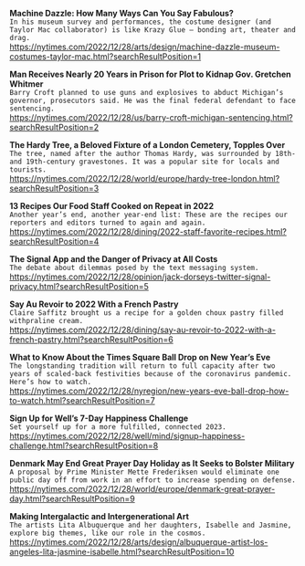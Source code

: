 **Machine Dazzle: How Many Ways Can You Say Fabulous?**\
`In his museum survey and performances, the costume designer (and Taylor Mac collaborator) is like Krazy Glue — bonding art, theater and drag.`\
https://nytimes.com/2022/12/28/arts/design/machine-dazzle-museum-costumes-taylor-mac.html?searchResultPosition=1

**Man Receives Nearly 20 Years in Prison for Plot to Kidnap Gov. Gretchen Whitmer**\
`Barry Croft planned to use guns and explosives to abduct Michigan’s governor, prosecutors said. He was the final federal defendant to face sentencing.`\
https://nytimes.com/2022/12/28/us/barry-croft-michigan-sentencing.html?searchResultPosition=2

**The Hardy Tree, a Beloved Fixture of a London Cemetery, Topples Over**\
`The tree, named after the author Thomas Hardy, was surrounded by 18th- and 19th-century gravestones. It was a popular site for locals and tourists.`\
https://nytimes.com/2022/12/28/world/europe/hardy-tree-london.html?searchResultPosition=3

**13 Recipes Our Food Staff Cooked on Repeat in 2022**\
`Another year’s end, another year-end list: These are the recipes our reporters and editors turned to again and again.`\
https://nytimes.com/2022/12/28/dining/2022-staff-favorite-recipes.html?searchResultPosition=4

**The Signal App and the Danger of Privacy at All Costs**\
`The debate about dilemmas posed by the text messaging system.`\
https://nytimes.com/2022/12/28/opinion/jack-dorseys-twitter-signal-privacy.html?searchResultPosition=5

**Say Au Revoir to 2022 With a French Pastry**\
`Claire Saffitz brought us a recipe for a golden choux pastry filled withpraline cream.`\
https://nytimes.com/2022/12/28/dining/say-au-revoir-to-2022-with-a-french-pastry.html?searchResultPosition=6

**What to Know About the Times Square Ball Drop on New Year’s Eve**\
`The longstanding tradition will return to full capacity after two years of scaled-back festivities because of the coronavirus pandemic. Here’s how to watch.`\
https://nytimes.com/2022/12/28/nyregion/new-years-eve-ball-drop-how-to-watch.html?searchResultPosition=7

**Sign Up for Well’s 7-Day Happiness Challenge**\
`Set yourself up for a more fulfilled, connected 2023.`\
https://nytimes.com/2022/12/28/well/mind/signup-happiness-challenge.html?searchResultPosition=8

**Denmark May End Great Prayer Day Holiday as It Seeks to Bolster Military**\
`A proposal by Prime Minister Mette Frederiksen would eliminate one public day off from work in an effort to increase spending on defense.`\
https://nytimes.com/2022/12/28/world/europe/denmark-great-prayer-day.html?searchResultPosition=9

**Making Intergalactic and Intergenerational Art**\
`The artists Lita Albuquerque and her daughters, Isabelle and Jasmine, explore big themes, like our role in the cosmos.`\
https://nytimes.com/2022/12/28/arts/design/albuquerque-artist-los-angeles-lita-jasmine-isabelle.html?searchResultPosition=10

